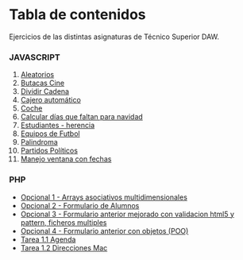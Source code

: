 # Tabla de contenidos
Ejercicios de las distintas asignaturas de Técnico Superior DAW.

### JAVASCRIPT
1. [Aleatorios](https://github.com/erabasco/javascript/tree/master/aleatorios)
2. [Butacas Cine](https://github.com/erabasco/javascript/tree/master/butacas)
3. [Dividir Cadena](https://github.com/erabasco/javascript/tree/master/cadena_mitad)
4. [Cajero automático](https://github.com/erabasco/javascript/tree/master/cajero)
5. [Coche](https://github.com/erabasco/javascript/tree/master/coches)
6. [Calcular días que faltan para navidad](https://github.com/erabasco/javascript/tree/master/dias_navidad)
7. [Estudiantes - herencia](https://github.com/erabasco/javascript/tree/master/estudiantes_herencia_classes)
8. [Equipos de Futbol](https://github.com/erabasco/javascript/tree/master/examen_equipos_futbol)
9. [Palindroma](https://github.com/erabasco/javascript/tree/master/palindroma)
10. [Partidos Políticos](https://github.com/erabasco/javascript/tree/master/partidos_politicos)
11. [Manejo ventana con fechas](https://github.com/erabasco/javascript/tree/master/ventana_fechas)


### PHP
- [Opcional 1 - Arrays asociativos multidimensionales](https://github.com/erabasco/php/tree/master/Opcional%201%20-%20Arrays%20asociativos%20multidimensionales)
- [Opcional 2 - Formulario de Alumnos](https://github.com/erabasco/php/tree/maste/Opcional%202%20-%20Formulario%20de%20Alumnos)
- [Opcional 3 - Formulario anterior mejorado con validacion html5 y pattern, ficheros multiples](https://github.com/erabasco/php/tree/master/Opcional%203%20-%20Formulario%20anterior%20mejorado%20con%20validacion%20html5%20y%20pattern%2C%20ficheros%20multiples)
- [Opcional 4 - Formulario anterior con objetos (POO)](https://github.com/erabasco/php/tree/master/Opcional%204%20-%20Formulario%20anterior%20con%20objetos%20(POO))
- [Tarea 1.1 Agenda](https://github.com/erabasco/php/tree/master/Tarea_1_2)
- [Tarea 1.2 Direcciones Mac](https://github.com/erabasco/php/tree/master/Tareas_1_3)

